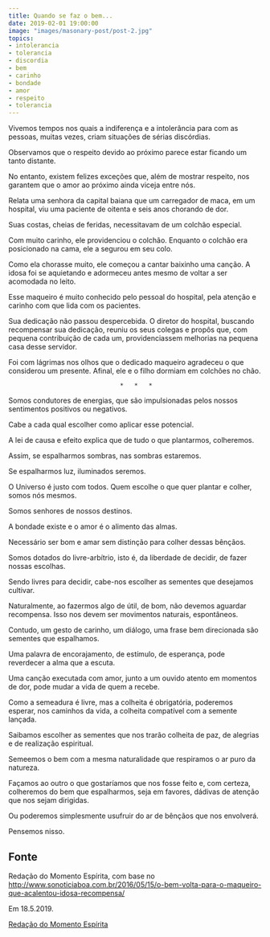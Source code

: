 ```yaml
---
title: Quando se faz o bem...
date: 2019-02-01 19:00:00
image: "images/masonary-post/post-2.jpg"
topics: 
- intolerancia
- tolerancia
- discordia
- bem
- carinho
- bondade
- amor
- respeito
- tolerancia
---
```



Vivemos tempos nos quais a indiferença e a intolerância para com as pessoas,
muitas vezes, criam situações de sérias discórdias.

Observamos que o respeito devido ao próximo parece estar ficando um tanto
distante.

No entanto, existem felizes exceções que, além de mostrar respeito, nos
garantem que o amor ao próximo ainda viceja entre nós.

Relata uma senhora da capital baiana que um carregador de maca, em um hospital,
viu uma paciente de oitenta e seis anos chorando de dor.

Suas costas, cheias de feridas, necessitavam de um colchão especial.

Com muito carinho, ele providenciou o colchão. Enquanto o colchão era
posicionado na cama, ele a segurou em seu colo.

Como ela chorasse muito, ele começou a cantar baixinho uma canção. A idosa foi
se aquietando e adormeceu antes mesmo de voltar a ser acomodada no leito.

Esse maqueiro é muito conhecido pelo pessoal do hospital, pela atenção e
carinho com que lida com os pacientes.

Sua dedicação não passou despercebida. O diretor do hospital, buscando
recompensar sua dedicação, reuniu os seus colegas e propôs que, com pequena
contribuição de cada um, providenciassem melhorias na pequena casa desse
servidor.

Foi com lágrimas nos olhos que o dedicado maqueiro agradeceu o que considerou
um presente. Afinal, ele e o filho dormiam em colchões no chão.

                                   *   *   *

Somos condutores de energias, que são impulsionadas pelos nossos sentimentos
positivos ou negativos.

Cabe a cada qual escolher como aplicar esse potencial.

A lei de causa e efeito explica que de tudo o que plantarmos, colheremos.

Assim, se espalharmos sombras, nas sombras estaremos.

Se espalharmos luz, iluminados seremos.

O Universo é justo com todos. Quem escolhe o que quer plantar e colher, somos
nós mesmos.

Somos senhores de nossos destinos.

A bondade existe e o amor é o alimento das almas.

Necessário ser bom e amar sem distinção para colher dessas bênçãos.

Somos dotados do livre-arbítrio, isto é, da liberdade de decidir, de fazer
nossas escolhas.

Sendo livres para decidir, cabe-nos escolher as sementes que desejamos
cultivar.

Naturalmente, ao fazermos algo de útil, de bom, não devemos aguardar
recompensa. Isso nos devem ser movimentos naturais, espontâneos.

Contudo, um gesto de carinho, um diálogo, uma frase bem direcionada são
sementes que espalhamos.

Uma palavra de encorajamento, de estímulo, de esperança, pode reverdecer a alma
que a escuta.

Uma canção executada com amor, junto a um ouvido atento em momentos de dor,
pode mudar a vida de quem a recebe.

Como a semeadura é livre, mas a colheita é obrigatória, poderemos esperar, nos
caminhos da vida, a colheita compatível com a semente lançada.

Saibamos escolher as sementes que nos trarão colheita de paz, de alegrias e de
realização espiritual.

Semeemos o bem com a mesma naturalidade que respiramos o ar puro da natureza.

Façamos ao outro o que gostaríamos que nos fosse feito e, com certeza,
colheremos do bem que espalharmos, seja em favores, dádivas de atenção que nos
sejam dirigidas.

Ou poderemos simplesmente usufruir do ar de bênçãos que nos envolverá.

Pensemos nisso.

## Fonte
Redação do Momento Espírita, com base no
http://www.sonoticiaboa.com.br/2016/05/15/o-bem-volta-para-o-maqueiro-que-acalentou-idosa-recompensa/

Em 18.5.2019.


[Redação do Momento Espírita](http://www.momento.com.br/pt/ler_texto.php?id=5744)
